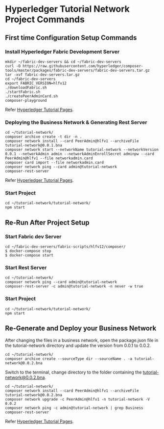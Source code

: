 # Hyperledger Tutorial Network Project Commands

## First time Configuration Setup Commands

### Install Hyperledger Fabric Development Server
```
mkdir ~/fabric-dev-servers && cd ~/fabric-dev-servers
curl -O https://raw.githubusercontent.com/hyperledger/composer-tools/master/packages/fabric-dev-servers/fabric-dev-servers.tar.gz
tar -xvf fabric-dev-servers.tar.gz
cd ~/fabric-dev-servers
export FABRIC_VERSION=hlfv12
./downloadFabric.sh
./startFabric.sh
./createPeerAdminCard.sh
composer-playground
```
Refer [Hyperledger Tutorial Pages](https://hyperledger.github.io/composer/latest/installing/development-tools.html).

### Deploying the Business Network & Generating Rest Server
```
cd ~/tutorial-network/
composer archive create -t dir -n .
composer network install --card PeerAdmin@hlfv1 --archiveFile tutorial-network@0.0.1.bna
composer network start --networkName tutorial-network --networkVersion 0.0.1 --networkAdmin admin --networkAdminEnrollSecret adminpw --card PeerAdmin@hlfv1 --file networkadmin.card
composer card import --file networkadmin.card
composer network ping --card admin@tutorial-network
composer-rest-server
```
Refer [Hyperledger Tutorial Pages](https://hyperledger.github.io/composer/latest/tutorials/developer-tutorial.html).

### Start Project
```
cd ~/tutorial-network/tutorial-network/
npm start
```

## Re-Run After Project Setup

### Start Fabric dev Server
```
cd ~/fabric-dev-servers/fabric-scripts/hlfv12/composer/
$ docker-compose stop
$ docker-compose start
```

### Start Rest Server
```
cd ~/tutorial-network/
composer network ping --card admin@tutorial-network
composer-rest-server -c admin@tutorial-network -n never -w true
```

### Start Project
```
cd ~/tutorial-network/tutorial-network/
npm start
```

## Re-Generate and Deploy your Business Network

After changing the files in a business network, open the package.json file in the tutorial-network directory and
update the version from 0.0.1 to 0.0.2.

```
cd ~/tutorial-network/
composer archive create --sourceType dir --sourceName . -a tutorial-network@0.0.2.bna
```

Switch to the terminal, change directory to the folder containing the tutorial-network@0.0.2.bna.

```
cd ~/tutorial-network/
composer network install --card PeerAdmin@hlfv1 --archiveFile tutorial-network@0.0.2.bna
composer network upgrade -c PeerAdmin@hlfv1 -n tutorial-network -V 0.0.2
composer network ping -c admin@tutorial-network | grep Business
composer-rest-server
```
Refer [Hyperledger Tutorial Pages](https://hyperledger.github.io/composer/latest/tutorials/queries).


